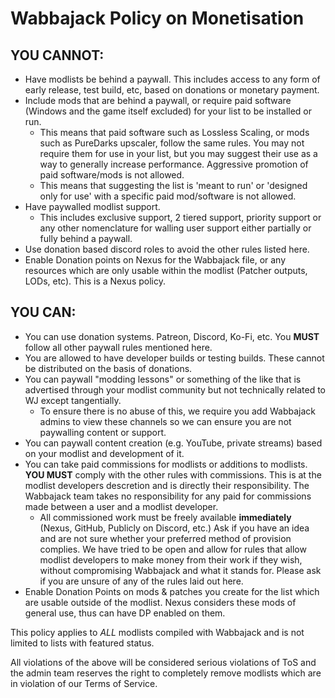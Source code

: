 # Wabbajack Policy on Monetisation

## YOU CANNOT:

- Have modlists be behind a paywall. This includes access to any form of early release, test build, etc, based on donations or monetary payment.
- Include mods that are behind a paywall, or require paid software (Windows and the game itself excluded) for your list to be installed or run.
  - This means that paid software such as Lossless Scaling, or mods such as PureDarks upscaler, follow the same rules. You may not require them for use in your list, but you may suggest their use as a way to generally increase performance. Aggressive promotion of paid software/mods is not allowed.
  - This means that suggesting the list is 'meant to run' or 'designed only for use' with a specific paid mod/software is not allowed.
- Have paywalled modlist support.
  - This includes exclusive support, 2 tiered support, priority support or any other nomenclature for walling user support either partially or fully behind a paywall.
- Use donation based discord roles to avoid the other rules listed here.
- Enable Donation points on Nexus for the Wabbajack file, or any resources which are only usable within the modlist (Patcher outputs, LODs, etc). This is a Nexus policy.

## YOU CAN:

- You can use donation systems. Patreon, Discord, Ko-Fi, etc. You **MUST** follow all other paywall rules mentioned here.
- You are allowed to have developer builds or testing builds. These cannot be distributed on the basis of donations.
- You can paywall "modding lessons" or something of the like that is advertised through your modlist community but not technically related to WJ except tangentially.
  - To ensure there is no abuse of this, we require you add Wabbajack admins to view these channels so we can ensure you are not paywalling content or support.
- You can paywall content creation (e.g. YouTube, private streams) based on your modlist and development of it.
- You can take paid commissions for modlists or additions to modlists. **YOU MUST** comply with the other rules with commissions. This is at the modlist developers descretion and is directly their responsibility. The Wabbajack team takes no responsibility for any paid for commissions made between a user and a modlist developer.
  - All commissioned work must be freely available **immediately** (Nexus, GitHub, Publicly on Discord, etc.) Ask if you have an idea and are not sure whether your preferred method of provision complies.
We have tried to be open and allow for rules that allow modlist developers to make money from their work if they wish, without compromising Wabbajack and what it stands for. Please ask if you are unsure of any of the rules laid out here.
- Enable Donation Points on mods & patches you create for the list which are usable outside of the modlist. Nexus considers these mods of general use, thus can have DP enabled on them.

This policy applies to *ALL* modlists compiled with Wabbajack and is not limited to lists with featured status.

All violations of the above will be considered serious violations of ToS and the admin team reserves the right to completely remove modlists which are in violation of our Terms of Service.
